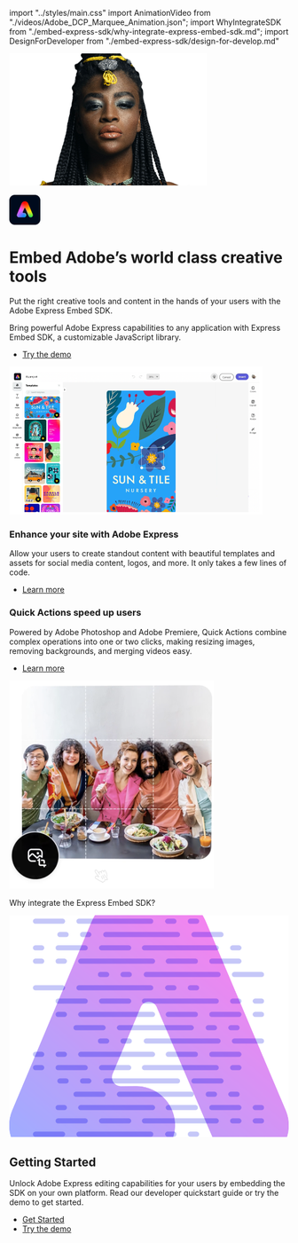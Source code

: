 import "../styles/main.css"
import AnimationVideo from "./videos/Adobe_DCP_Marquee_Animation.json";
import WhyIntegrateSDK from "./embed-express-sdk/why-integrate-express-embed-sdk.md";
import DesignForDeveloper from "./embed-express-sdk/design-for-develop.md"

<Hero slots="image, icon, heading, text" variant="halfwidth"  className="embed-adobe "/>

![Adobe Express](./images/background-remove-layer-1-pexels-thyrone-paas-transparent.png)

![Adobe Express](./images/Adobe-Express-logo-RGB.png)

# Embed Adobe’s world class creative tools

Put the right creative tools and content in the hands of your users with the Adobe Express Embed SDK.

<DCSummaryBlock slots="text, buttons" theme="dark"  buttonPositionRight btnVariant="cta" className="How-to-get-started  ms-pa-page hero-below-compo ms-pa-summary-blade tryForFree" />

Bring powerful Adobe Express capabilities to any application with Express Embed SDK, a customizable JavaScript library.

- [Try the demo](https://documentservices.adobe.com/dc-integration-creation-app-cdn/main.html?api=pdf-services-api&source=pa#&sdid=6S3T74M5&mv=affiliate)

<TextBlock slots="image, heading,text,buttons" theme="lightest" headerElementType="h2" variantsTypePrimary='secondary' variantStyleFill = "outline" homeZigZag className="streamline_ability  express-editor"/>

![EMPTY_ALT](./images/Product-blade-block-one-image.png)
    
### Enhance your site with Adobe Express

Allow your users to create standout content with beautiful templates and assets for social media content, logos, and more. It only takes a few lines of code.

- [Learn more](https://adobe.io)

<TextBlock slots="heading,text,buttons,image" theme="lightest" headerElementType="h2" variantsTypePrimary='secondary' variantStyleFill = "outline"   homeZigZag className=" zigzag-cta-two  streamline_ability"/>

### Quick Actions speed up users

Powered by Adobe Photoshop and Adobe Premiere, Quick Actions combine complex operations into one or two clicks, making resizing images, removing backgrounds, and merging videos easy.

- [Learn more](https://adobe.io)

![EMPTY_ALT](./images/Product-block-two-video-PosterImage.png)

<TitleBlock slots="heading" theme="lightest" />

Why integrate the Express Embed SDK?

<WrapperComponent slots="content" repeat="1" theme="light" className="acrobat letter breakout QuickActionSDKDevelop "/>

<WhyIntegrateSDK/>

<WrapperComponent slots="content" repeat="1" theme="lightest" className="acrobat letter breakout resource-card design-developer"/>

<DesignForDeveloper/>

<SummaryBlock slots=" image , heading, text, buttons" className="getting-started sdk-getting-block" />

![Getting Started](./images/Summary-Block-image.svg)

## Getting Started

Unlock Adobe Express editing capabilities for your users by embedding the SDK on your own platform. Read our developer quickstart guide or try the demo to get started.

- [Get Started](https://adobe.io)
- [Try the demo](https://adobe.io)